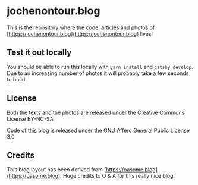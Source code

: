 # jochenontour.blog

This is the repository where the code, articles and photos of [https://jochenontour.blog](https://jochenontour.blog) lives!

## Test it out locally

You should be able to run this locally with `yarn install` and `gatsby develop`.
Due to an increasing number of photos it will probably take a few seconds to build

## License

Both the texts and the photos are released under the Creative Commons License BY-NC-SA

Code of this blog is released under the  GNU Affero General Public License 3.0

## Credits

This blog layout has been derived from [https://oasome.blog](https://oasome.blog). Huge credits to O & A for this really nice blog.